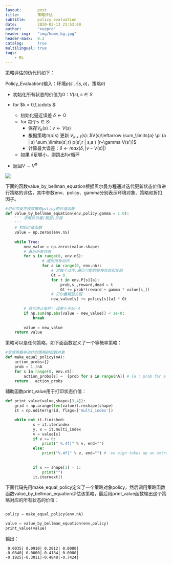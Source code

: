 ```yaml
---
layout:       post
title:        策略评估
subtitle:     policy evaluation
date:         2020-02-13 21:53:00
author:       "xuepro"
header-img:   "img/home_bg.jpg"
header-mask:  0.3
catalog:      true
multilingual: true
tags:
    - RL    
---    
```


策略评估的伪代码如下：

Policy_Evaluation(输入：环境$p(s',r | s,a )$，策略$\pi$)

+ 初始化所有状态的价值为0：$V(s), s\in S$
+ for $k = 0,1,\cdots $:
    - 初始化逼近误差 $\delta \leftarrow 0$
    - for 每个$s\in S$:
      - 保存$V_{k}(s)$：$v\leftarrow V(s)$
      - 根据策略$\pi(a| s)$ 更新 $V_{k+1}(s)$: $V(s)\leftarrow \sum_\limits{a} \pi (a | s) \sum_\limits{s',r}  p(s',r | s,a ) [r+\gamma V(s')]$
      - 计算最大误差：$\delta \leftarrow max(\delta,|v- V(s)|)$
    - 如果 $\delta$足够小，则跳出for循环
    
+ 返回$V\sim V^{\pi}$


![](../imgs/rl/iterative_policy_evaluation-1.png)

下面的函数value_by_bellman_equation根据贝尔曼方程通过迭代更新状态价值进行策略的评估，其中参数env、policy、gamma分别表示环境对象、策略和折扣因子。

```python
#用贝尔曼方程求策略policy的价值函数
def value_by_bellman_equation(env,policy,gamma = 1.0):
    ''' 求解贝尔曼(期望)方程
    '''
    # 初始价值函数
    value = np.zeros(env.nS)   
   
    while True:
        new_value = np.zeros(value.shape)
        # 遍历所有状态
        for s in range(0, env.nS):               
                # 遍历所有动作
                for a in range(0, env.nA):
                    # 对每个动作,遍历可能的转移状态和奖励
                    Gt = 0.
                    for t in env.P[s][a]:
                        prob,s_,reward,dead = t                        
                        Gt += prob*(reward + gamma * value[s_])                        
                    # 贝尔曼期望方程    
                    new_value[s] += policy[s][a] * Gt          
       
        # 迭代终止条件: 误差小于1e-4
        if np.sum(np.abs(value - new_value)) < 1e-8:            
            break
            
        value = new_value
    return value
```

策略可以是任何策略，如下面函数定义了一个等概率策略：

```python
#生成等概率动作的策略的函数对象
def make_equal_policy(nA):   
    action_probs={}
    prob = 1./nA 
    for s in range(0, env.nS):  
        action_probs[s] =  [prob for a in range(nA)] # {a : prob for a in range(nA)}
    return   action_probs       
```
辅助函数print_value用于打印状态价值：

```python
def print_value(value,shape=[3,4]):
    grid = np.arange(len(value)).reshape(shape)
    it = np.nditer(grid, flags=['multi_index'])

    while not it.finished:
            s = it.iterindex
            y, x = it.multi_index
            v = value[s]
            if v >= 0:
                print(" %.4f|" % v, end="")
            else:
                print("%.4f|" % v, end="") # -ve sign takes up an extra space
                
         
            if x == shape[1] - 1:
                print("")
            it.iternext()  
```
下面代码先用make_equal_policy定义了一个策略对象policy，然后调用策略函数函数value_by_bellman_equation评估该策略，最后用print_value函数输出这个策略对应的所有状态的价值：

```python

policy = make_equal_policy(env.nA)

value = value_by_bellman_equation(env,policy)
print_value(value)
```
输出：

     0.0035| 0.0910| 0.2012| 0.0000|
    -0.0840| 0.0000|-0.4184| 0.0000|
    -0.1925|-0.3011|-0.4848|-0.7424|
